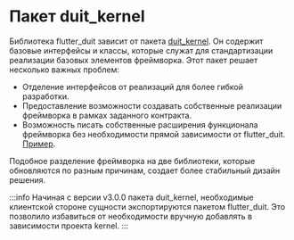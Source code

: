 # Пакет duit_kernel

Библиотека flutter_duit зависит от пакета [duit_kernel](https://github.com/Duit-Foundation/duit_kernel). Он содержит базовые интерфейсы и
классы, которые служат для стандартизации реализации базовых элементов фреймворка. Этот пакет решает
несколько важных проблем:

- Отделение интерфейсов от реализаций для более гибкой разработки.
- Предоставление возможности создавать собственные реализации фреймворка в рамках заданного контракта.
- Возможность писать собственные расширения функционала фреймворка без необходимости
  прямой зависимости от flutter_duit. [Пример](https://github.com/Duit-Foundation/duit_hetu_extension).

Подобное разделение фреймворка на две библиотеки, которые обновляются по разным причинам, создает более стабильный дизайн решения.

:::info
Начиная с версии v3.0.0 пакета duit_kernel, необходимые клиентской стороне сущности экспортируются пакетом flutter_duit. Это позволило избавиться от необходимости вручную добавлять в зависимости проекта kernel.
:::
